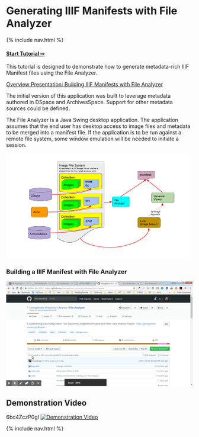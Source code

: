 # Generating IIIF Manifests with File Analyzer

{% include nav.html %}

#### [Start Tutorial &#x21E8;](https://Georgetown-University-Libraries.github.io/File-Analyzer-Test-Data/iiif)

This tutorial is designed to demonstrate how to generate metadata-rich IIIF Manifest files using the File Analyzer.

[Overview Presentation: Building IIIF Manifests with File Analyzer](https://gitpitch.com/Georgetown-University-Libraries/testManifests#/)

The initial version of this application was built to leverage metadata authored in DSpace and ArchivesSpace.  Support for other metadata sources could be defined.

The File Analyzer is a Java Swing desktop application.  The application assumes that the end user has desktop access to image files and metadata to be merged into a manifest file.  If the application is to be run against a remote file system, some window emulation will be needed to initiate a session.

![Flow Diagram](overview.png)

### Building a IIIF Manifest with File Analyzer
![File Analyzer](tutorial-screenshots/FileAnalyzer.gif)

## Demonstration Video
6bc4ZczP0gI
[![Demonstration Video](https://i.ytimg.com/vi/6bc4ZczP0gI/hqdefault.jpg)](https://www.youtube.com/watch?v=6bc4ZczP0gI)

{% include nav.html %}
